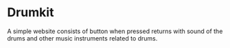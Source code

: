 # Drumkit
A simple website consists of button when pressed returns with sound of the drums and other music instruments related to drums.  
